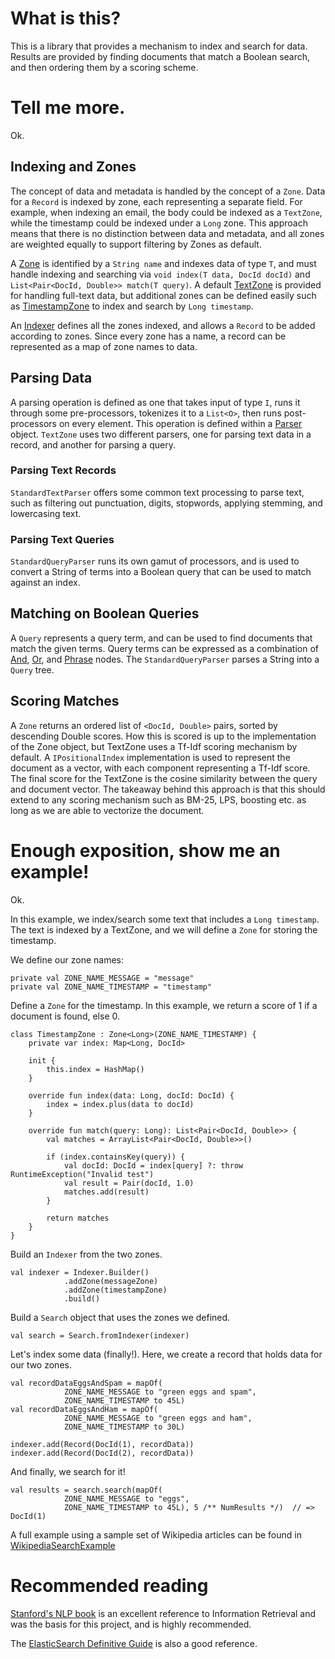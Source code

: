 # What is this?
This is a library that provides a mechanism to index and search for data. Results are provided by finding documents that match a Boolean search, and then ordering them by a scoring scheme.

# Tell me more.
Ok.

## Indexing and Zones
The concept of data and metadata is handled by the concept of a ```Zone```. Data for a ```Record``` is indexed by zone, each representing a separate field. For example, when indexing an email, the body could be indexed as a ```TextZone```, while the timestamp could be indexed under a ```Long``` zone. This approach means that there is no distinction between data and metadata, and all zones are weighted equally to support filtering by Zones as default.

A [Zone](https://github.com/othebe/information-retrieval/blob/master/src/main/java/core/search/Zone.java) is identified by a ```String name``` and indexes data of type ```T```, and must handle indexing and searching via ```void index(T data, DocId docId)``` and ```List<Pair<DocId, Double>> match(T query)```. A default [TextZone](https://github.com/othebe/information-retrieval/blob/master/src/main/java/core/search/zones/textzone/TextZone.java) is provided for handling full-text data, but additional zones can be defined easily such as [TimestampZone](https://github.com/othebe/information-retrieval/blob/master/src/main/java/core/search/zones/textzone/TextZone.java) to index and search by ```Long timestamp```.

An [Indexer](https://github.com/othebe/information-retrieval/blob/master/src/main/java/core/search/Indexer.java) defines all the zones indexed, and allows a ```Record``` to be added according to zones. Since every zone has a name, a record can be represented as a map of zone names to data.

## Parsing Data
A parsing operation is defined as one that takes input of type ```I```, runs it through some pre-processors, tokenizes it to a ```List<O>```, then runs post-processors on every element. This operation is defined within a [Parser](https://github.com/othebe/information-retrieval/blob/master/src/main/java/core/parser/Parser.kt) object. ```TextZone``` uses two different parsers, one for parsing text data in  a record, and another for parsing a query.

### Parsing Text Records
```StandardTextParser``` offers some common text processing to parse text, such as filtering out punctuation, digits, stopwords, applying stemming, and lowercasing text.

### Parsing Text Queries
```StandardQueryParser``` runs its own gamut of processors, and is used to convert a String of terms into a Boolean query that can be used to match against an index.

## Matching on Boolean Queries
A ```Query``` represents a query term, and can be used to find documents that match the given terms. Query terms can be expressed as a combination of [And](https://github.com/othebe/information-retrieval/blob/master/src/main/java/core/query/node/And.java), [Or](https://github.com/othebe/information-retrieval/blob/master/src/main/java/core/query/node/Or.java), and [Phrase](https://github.com/othebe/information-retrieval/blob/master/src/main/java/core/query/node/Phrase.java) nodes. The ```StandardQueryParser``` parses a String into a ```Query``` tree.

## Scoring Matches
A ```Zone``` returns an ordered list of ```<DocId, Double>``` pairs, sorted by descending Double scores. How this is scored is up to the implementation of the Zone object, but TextZone uses a Tf-Idf scoring mechanism by default. A ```IPositionalIndex``` implementation is used to represent the document as a vector, with each component representing a Tf-Idf score. The final score for the TextZone is the cosine similarity between the query and document vector. The takeaway behind this approach is that this should extend to any scoring mechanism such as BM-25, LPS, boosting etc. as long as we are able to vectorize the document.

# Enough exposition, show me an example!
Ok.

In this example, we index/search some text that includes a ```Long timestamp```. The text is indexed by a TextZone, and we will define a ```Zone``` for storing the timestamp. 

We define our zone names:

    private val ZONE_NAME_MESSAGE = "message"
    private val ZONE_NAME_TIMESTAMP = "timestamp"

Define a ```Zone``` for the timestamp. In this example, we return a score of 1 if a document is found, else 0.

    class TimestampZone : Zone<Long>(ZONE_NAME_TIMESTAMP) {
        private var index: Map<Long, DocId>

        init {
            this.index = HashMap()
        }

        override fun index(data: Long, docId: DocId) {
            index = index.plus(data to docId)
        }

        override fun match(query: Long): List<Pair<DocId, Double>> {
            val matches = ArrayList<Pair<DocId, Double>>()

            if (index.containsKey(query)) {
                val docId: DocId = index[query] ?: throw RuntimeException("Invalid test")
                val result = Pair(docId, 1.0)
                matches.add(result)
            }

            return matches
        }
    }
    
Build an ```Indexer``` from the two zones.

    val indexer = Indexer.Builder()
                .addZone(messageZone)
                .addZone(timestampZone)
                .build()
                
Build a ```Search``` object that uses the zones we defined.

    val search = Search.fromIndexer(indexer)
    
Let's index some data (finally!). Here, we create a record that holds data for our two zones.

    val recordDataEggsAndSpam = mapOf(
                ZONE_NAME_MESSAGE to "green eggs and spam",
                ZONE_NAME_TIMESTAMP to 45L)
    val recordDataEggsAndHam = mapOf(
                ZONE_NAME_MESSAGE to "green eggs and ham",
                ZONE_NAME_TIMESTAMP to 30L)
                
    indexer.add(Record(DocId(1), recordData))
    indexer.add(Record(DocId(2), recordData))
                
And finally, we search for it!

    val results = search.search(mapOf(
                ZONE_NAME_MESSAGE to "eggs",
                ZONE_NAME_TIMESTAMP to 45L), 5 /** NumResults */)  // => DocId(1)
                
A full example using a sample set of Wikipedia articles can be found in [WikipediaSearchExample](https://github.com/othebe/information-retrieval/blob/master/src/main/java/example/WikipediaSearchExample.java)

# Recommended reading
[Stanford's NLP book](https://nlp.stanford.edu/IR-book/html/htmledition/contents-1.html) is an excellent reference to Information Retrieval and was the basis for this project, and is highly recommended.

The [ElasticSearch Definitive Guide](https://www.elastic.co/guide/en/elasticsearch/guide/current/index.html) is also a good reference.
